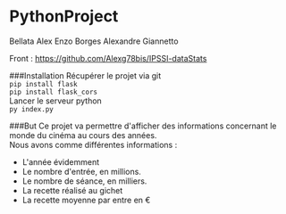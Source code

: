 # PythonProject

Bellata Alex 
Enzo Borges 
Alexandre Giannetto

Front : https://github.com/Alexg78bis/IPSSI-dataStats

###Installation
Récupérer le projet via git <br>
```pip install flask```<br>
```pip install flask_cors```<br>
Lancer le serveur python <br>
```py index.py ```

###But
Ce projet va permettre d'afficher des informations concernant le monde du cinéma au cours des années. 
<br>Nous avons comme différentes informations : 
- L'année évidemment
- Le nombre d'entrée, en millions. 
- Le nombre de séance, en milliers. 
- La recette réalisé au gichet
- La recette moyenne par entre en €
